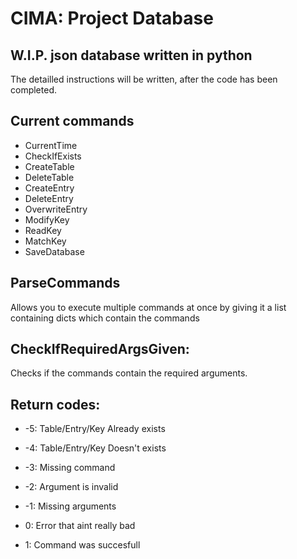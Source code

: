 # CIMA: Project Database

## W.I.P. json database written in python

The detailled instructions will be written, after the code has been completed.

## Current commands

+ CurrentTime
+ CheckIfExists
+ CreateTable
+ DeleteTable
+ CreateEntry
+ DeleteEntry
+ OverwriteEntry
+ ModifyKey
+ ReadKey
+ MatchKey
+ SaveDatabase

## ParseCommands

Allows you to execute multiple commands at once by giving it a list containing dicts which contain the commands

## CheckIfRequiredArgsGiven:
Checks if the commands contain the required arguments.

## Return codes:

+ -5: Table/Entry/Key Already exists

+ -4: Table/Entry/Key Doesn't exists

+ -3: Missing command

+ -2: Argument is invalid

+ -1: Missing arguments

+ 0: Error that aint really bad

+ 1: Command was succesfull
